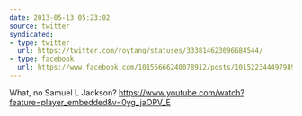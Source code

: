 ```yaml
---
date: 2013-05-13 05:23:02
source: twitter
syndicated:
- type: twitter
  url: https://twitter.com/roytang/statuses/333814623096684544/
- type: facebook
  url: https://www.facebook.com/10155666240078912/posts/10152234449798912
---
```


What, no Samuel L Jackson? https://www.youtube.com/watch?feature=player_embedded&v=0yg_jaOPV_E